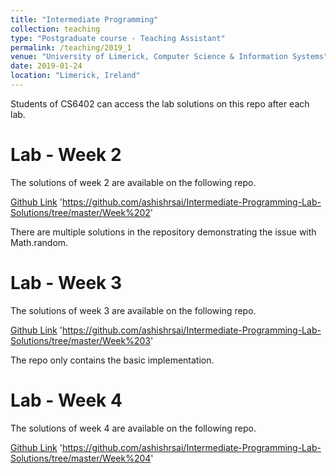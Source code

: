 ```yaml
---
title: "Intermediate Programming"
collection: teaching
type: "Postgraduate course - Teaching Assistant"
permalink: /teaching/2019_1
venue: "University of Limerick, Computer Science & Information Systems"
date: 2019-01-24
location: "Limerick, Ireland"
---
```


Students of CS6402 can access the lab solutions on this repo after each lab.


 Lab - Week 2
======
The solutions of week 2 are available on the following repo.

[Github Link](https://github.com/ashishrsai/Intermediate-Programming-Lab-Solutions/tree/master/Week%202)
 'https://github.com/ashishrsai/Intermediate-Programming-Lab-Solutions/tree/master/Week%202'

There are multiple solutions in the repository demonstrating the issue with Math.random.

Lab - Week 3
======
The solutions of week 3 are available on the following repo.

[Github Link](https://github.com/ashishrsai/Intermediate-Programming-Lab-Solutions/tree/master/Week%203)
'https://github.com/ashishrsai/Intermediate-Programming-Lab-Solutions/tree/master/Week%203'

The repo only contains the basic implementation.

Lab - Week 4
======
The solutions of week 4 are available on the following repo.

[Github Link](https://github.com/ashishrsai/Intermediate-Programming-Lab-Solutions/tree/master/Week%204)
'https://github.com/ashishrsai/Intermediate-Programming-Lab-Solutions/tree/master/Week%204'
